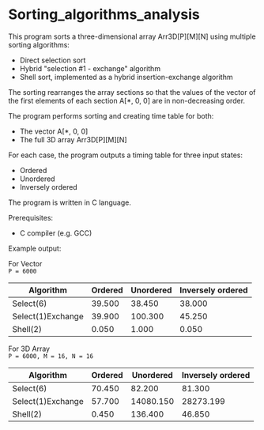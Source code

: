 # Sorting_algorithms_analysis

This program sorts a three-dimensional array Arr3D[P][M][N] using multiple sorting algorithms:

- Direct selection sort 
- Hybrid "selection #1 - exchange" algorithm 
- Shell sort, implemented as a hybrid insertion-exchange algorithm

The sorting rearranges the array sections so that the values of the vector of the first elements of each section A[*, 0, 0] are in non-decreasing order.

The program performs sorting and creating time table for both:

- The vector A[*, 0, 0]
- The full 3D array Arr3D[P][M][N]

For each case, the program outputs a timing table for three input states:

- Ordered
- Unordered
- Inversely ordered

The program is written in C language.

Prerequisites:

- C compiler (e.g. GCC)
  
Example output:
  
For Vector  
`P = 6000`

| Algorithm         | Ordered | Unordered | Inversely ordered |
|------------------|---------|-----------|-------------------|
| Select(6)        | 39.500  | 38.450    | 38.000            |
| Select(1)Exchange| 39.900  | 100.300   | 45.250            |
| Shell(2)         | 0.050   | 1.000     | 0.050             |



For 3D Array  
`P = 6000, M = 16, N = 16`

| Algorithm         | Ordered | Unordered | Inversely ordered |
|------------------|---------|-----------|-------------------|
| Select(6)        | 70.450  | 82.200    | 81.300            |
| Select(1)Exchange| 57.700  | 14080.150 | 28273.199         |
| Shell(2)         | 0.450   | 136.400   | 46.850            |
